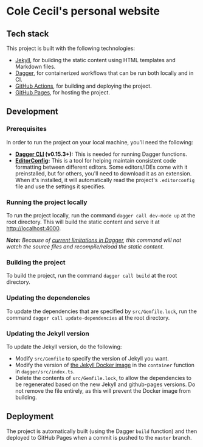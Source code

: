 # Cole Cecil's personal website

## Tech stack

This project is built with the following technologies:

- [Jekyll](https://jekyllrb.com/), for building the static content using HTML templates and Markdown files.
- [Dagger](https://dagger.io/), for containerized workflows that can be run both locally and in CI.
- [GitHub Actions](https://github.com/features/actions), for building and deploying the project.
- [GitHub Pages](https://pages.github.com/), for hosting the project.

## Development

### Prerequisites

In order to run the project on your local machine, you'll need the following:

- **[Dagger CLI](https://docs.dagger.io/install) (v0.15.3+):** This is needed for running Dagger functions.
- **[EditorConfig](https://editorconfig.org/):** This is a tool for helping maintain consistent code formatting between different editors. Some editors/IDEs come with it preinstalled, but for others, you'll need to download it as an extension. When it's installed, it will automatically read the project's `.editorconfig` file and use the settings it specifies.

### Running the project locally

To run the project locally, run the command `dagger call dev-mode up` at the root directory. This will build the static content and serve it at [http://localhost:4000](http://localhost:4000).

_**Note:** Because of [current limitations in Dagger](https://github.com/dagger/dagger/issues/6990), this command will not watch the source files and recompile/reload the static content._

### Building the project

To build the project, run the command `dagger call build` at the root directory.

### Updating the dependencies

To update the dependencies that are specified by `src/Gemfile.lock`, run the command `dagger call update-dependencies` at the root directory.

### Updating the Jekyll version

To update the Jekyll version, do the following:

- Modify `src/Gemfile` to specify the version of Jekyll you want.
- Modify the version of [the Jekyll Docker image](https://hub.docker.com/r/jekyll/jekyll/) in the `container` function in `dagger/src/index.ts`.
- Delete the contents of `src/Gemfile.lock`, to allow the dependencies to be regenerated based on the new Jekyll and github-pages versions. Do not remove the file entirely, as this will prevent the Docker image from building.

## Deployment

The project is automatically built (using the Dagger `build` function) and then deployed to GitHub Pages when a commit is pushed to the `master` branch.
